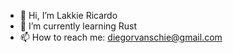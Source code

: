 - 👋 Hi, I’m Lakkie Ricardo
- 🌱 I’m currently learning Rust
- 📫 How to reach me: diegorvanschie@gmail.com
